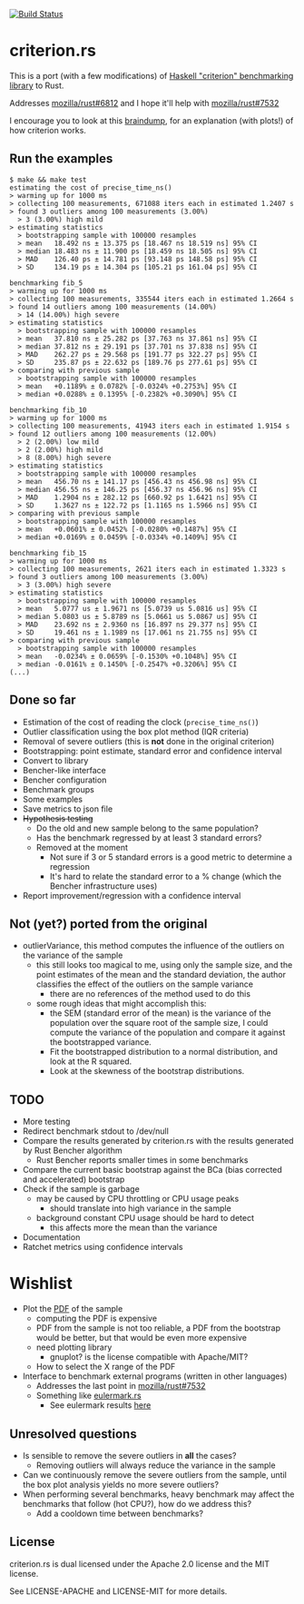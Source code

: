 [![Build Status](https://travis-ci.org/japaric/criterion.rs.svg?branch=master)](https://travis-ci.org/japaric/criterion.rs)

# criterion.rs

This is a port (with a few modifications) of
[Haskell "criterion" benchmarking library](http://www.serpentine.com/blog/2009/09/29/criterion-a-new-benchmarking-library-for-haskell)
to Rust.

Addresses [mozilla/rust#6812](https://github.com/mozilla/rust/issues/6812) and
I hope it'll help with
[mozilla/rust#7532](https://github.com/mozilla/rust/issues/7532)

I encourage you to look at this
[braindump](http://japaric.github.io/criterion-braindump), for an explanation
(with plots!) of how criterion works.

## Run the examples

```
$ make && make test
estimating the cost of precise_time_ns()
> warming up for 1000 ms
> collecting 100 measurements, 671088 iters each in estimated 1.2407 s
> found 3 outliers among 100 measurements (3.00%)
  > 3 (3.00%) high mild
> estimating statistics
  > bootstrapping sample with 100000 resamples
  > mean   18.492 ns ± 13.375 ps [18.467 ns 18.519 ns] 95% CI
  > median 18.483 ns ± 11.900 ps [18.459 ns 18.505 ns] 95% CI
  > MAD    126.40 ps ± 14.781 ps [93.148 ps 148.58 ps] 95% CI
  > SD     134.19 ps ± 14.304 ps [105.21 ps 161.04 ps] 95% CI

benchmarking fib_5
> warming up for 1000 ms
> collecting 100 measurements, 335544 iters each in estimated 1.2664 s
> found 14 outliers among 100 measurements (14.00%)
  > 14 (14.00%) high severe
> estimating statistics
  > bootstrapping sample with 100000 resamples
  > mean   37.810 ns ± 25.282 ps [37.763 ns 37.861 ns] 95% CI
  > median 37.812 ns ± 29.191 ps [37.701 ns 37.838 ns] 95% CI
  > MAD    262.27 ps ± 29.568 ps [191.77 ps 322.27 ps] 95% CI
  > SD     235.87 ps ± 22.632 ps [189.76 ps 277.61 ps] 95% CI
> comparing with previous sample
  > bootstrapping sample with 100000 resamples
  > mean   +0.1189% ± 0.0782% [-0.0324% +0.2753%] 95% CI
  > median +0.0288% ± 0.1395% [-0.2382% +0.3090%] 95% CI

benchmarking fib_10
> warming up for 1000 ms
> collecting 100 measurements, 41943 iters each in estimated 1.9154 s
> found 12 outliers among 100 measurements (12.00%)
  > 2 (2.00%) low mild
  > 2 (2.00%) high mild
  > 8 (8.00%) high severe
> estimating statistics
  > bootstrapping sample with 100000 resamples
  > mean   456.70 ns ± 141.17 ps [456.43 ns 456.98 ns] 95% CI
  > median 456.55 ns ± 146.25 ps [456.37 ns 456.96 ns] 95% CI
  > MAD    1.2904 ns ± 282.12 ps [660.92 ps 1.6421 ns] 95% CI
  > SD     1.3627 ns ± 122.72 ps [1.1165 ns 1.5966 ns] 95% CI
> comparing with previous sample
  > bootstrapping sample with 100000 resamples
  > mean   +0.0601% ± 0.0452% [-0.0280% +0.1487%] 95% CI
  > median +0.0169% ± 0.0459% [-0.0334% +0.1409%] 95% CI

benchmarking fib_15
> warming up for 1000 ms
> collecting 100 measurements, 2621 iters each in estimated 1.3323 s
> found 3 outliers among 100 measurements (3.00%)
  > 3 (3.00%) high severe
> estimating statistics
  > bootstrapping sample with 100000 resamples
  > mean   5.0777 us ± 1.9671 ns [5.0739 us 5.0816 us] 95% CI
  > median 5.0803 us ± 5.8789 ns [5.0661 us 5.0867 us] 95% CI
  > MAD    23.692 ns ± 2.9360 ns [16.897 ns 29.377 ns] 95% CI
  > SD     19.461 ns ± 1.1989 ns [17.061 ns 21.755 ns] 95% CI
> comparing with previous sample
  > bootstrapping sample with 100000 resamples
  > mean   -0.0234% ± 0.0659% [-0.1530% +0.1048%] 95% CI
  > median -0.0161% ± 0.1450% [-0.2547% +0.3206%] 95% CI
(...)
```

## Done so far

* Estimation of the cost of reading the clock (`precise_time_ns()`)
* Outlier classification using the box plot method (IQR criteria)
* Removal of severe outliers (this is **not** done in the original criterion)
* Bootstrapping: point estimate, standard error and confidence interval
* Convert to library
* Bencher-like interface
* Bencher configuration
* Benchmark groups
* Some examples
* Save metrics to json file
* ~~Hypothesis testing~~
  * Do the old and new sample belong to the same population?
  * Has the benchmark regressed by at least 3 standard errors?
  * Removed at the moment
    * Not sure if 3 or 5 standard errors is a good metric to determine a
      regression
    * It's hard to relate the standard error to a % change (which the Bencher
      infrastructure uses)
* Report improvement/regression with a confidence interval

## Not (yet?) ported from the original

* outlierVariance, this method computes the influence of the outliers on the
  variance of the sample
  * this still looks too magical to me, using only the sample size, and the
    point estimates of the mean and the standard deviation, the author
    classifies the effect of the outliers on the sample variance
    * there are no references of the method used to do this
  * some rough ideas that might accomplish this:
    * the SEM (standard error of the mean) is the variance of the population
      over the square root of the sample size, I could compute the variance of
      the population and compare it against the bootstrapped variance.
    * Fit the bootstrapped distribution to a normal distribution, and look at
      the R squared.
    * Look at the skewness of the bootstrap distributions.

## TODO

* More testing
* Redirect benchmark stdout to /dev/null
* Compare the results generated by criterion.rs with the results generated by
  Rust Bencher algorithm
  * Rust Bencher reports smaller times in some benchmarks
* Compare the current basic bootstrap against the BCa (bias corrected and
  accelerated) bootstrap
* Check if the sample is garbage
  * may be caused by CPU throttling or CPU usage peaks
    * should translate into high variance in the sample
  * background constant CPU usage should be hard to detect
    * this affects more the mean than the variance
* Documentation
* Ratchet metrics using confidence intervals

# Wishlist

* Plot the [PDF](http://en.wikipedia.org/wiki/Probability_density_function) of
  the sample
  * computing the PDF is expensive
  * PDF from the sample is not too reliable, a PDF from the bootstrap would be
    better, but that would be even more expensive
  * need plotting library
    * gnuplot? is the license compatible with Apache/MIT?
  * How to select the X range of the PDF
* Interface to benchmark external programs (written in other languages)
  * Addresses the last point in
    [mozilla/rust#7532](https://github.com/mozilla/rust/issues/7532)
  * Something like [eulermark.rs](https://github.com/japaric/eulermark.rs)
    * See eulermark results [here](http://japaric.github.io/eulermark.rs)

## Unresolved questions

* Is sensible to remove the severe outliers in **all** the cases?
  * Removing outliers will always reduce the variance in the sample
* Can we continuously remove the severe outliers from the sample, until the box
  plot analysis yields no more severe outliers?
* When performing several benchmarks, heavy benchmark may affect the benchmarks
  that follow (hot CPU?), how do we address this?
  * Add a cooldown time between benchmarks?

## License

criterion.rs is dual licensed under the Apache 2.0 license and the MIT license.

See LICENSE-APACHE and LICENSE-MIT for more details.
